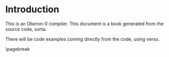 # Introduction

This is an Oberon-0 compiler. 
This document is a book generated from the source code, sorta.

There will be code examples coming directly from the code, using verso.

\pagebreak